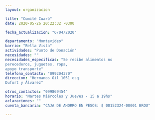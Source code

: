 ```yaml
---
layout: organizacion

title: "Comité Cuaró"
date: 2020-05-26 20:22:32 -0300

fecha_actualizacion: "6/04/2020"

departamento: "Montevideo"
barrio: "Bella Vista"
actividades: "Punto de Donación"
necesidades: ""
necesidades_especificas: "Se recibe alimentos no
perecederos, juguetes, ropa,
apoyo transporte"
telefono_contacto: "099204370"
direccion: "Hermanos Gil 1051 esq
Dufort y Álvarez"

otros_contactos: "099869454"
horario: "Martes Miércoles y Jueves - 15 a 19hs"
aclaraciones: ""
cuenta_bancaria: "CAJA DE AHORRO EN PESOS: $ 00152324-00001 BROU"

---
```

